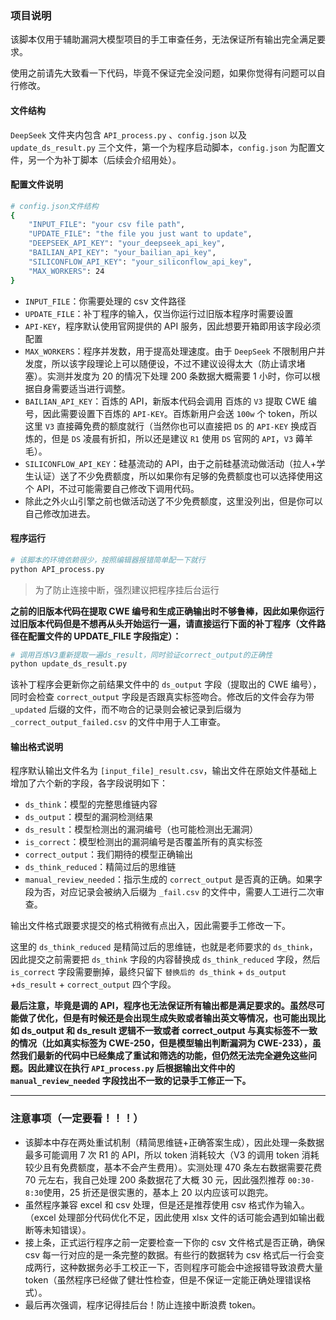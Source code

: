 ### 项目说明

该脚本仅用于辅助漏洞大模型项目的手工审查任务，无法保证所有输出完全满足要求。

使用之前请先大致看一下代码，毕竟不保证完全没问题，如果你觉得有问题可以自行修改。

#### 文件结构

`DeepSeek` 文件夹内包含 `API_process.py` 、`config.json` 以及 `update_ds_result.py` 三个文件，第一个为程序启动脚本，`config.json` 为配置文件，另一个为补丁脚本（后续会介绍用处）。

#### 配置文件说明

```bash
# config.json文件结构
{
    "INPUT_FILE": "your csv file path",
    "UPDATE_FILE": "the file you just want to update",
    "DEEPSEEK_API_KEY": "your_deepseek_api_key",
    "BAILIAN_API_KEY": "your_bailian_api_key",
    "SILICONFLOW_API_KEY": "your_siliconflow_api_key",
    "MAX_WORKERS": 24
}
```

- `INPUT_FILE`：你需要处理的 csv 文件路径
- `UPDATE_FILE`：补丁程序的输入，仅当你运行过旧版本程序时需要设置
- `API-KEY`，程序默认使用官网提供的 API 服务，因此想要开箱即用该字段必须配置
- `MAX_WORKERS`：程序并发数，用于提高处理速度。由于 `DeepSeek` 不限制用户并发度，所以该字段理论上可以随便设，不过不建议设得太大（防止请求堵塞）。实测并发度为 20 的情况下处理 200 条数据大概需要 1 小时，你可以根据自身需要适当进行调整。
- `BAILIAN_API_KEY`：百炼的 API，新版本代码会调用 百炼的 `V3`  提取 CWE 编号，因此需要设置下百炼的 `API-KEY`。百炼新用户会送 `100w` 个 token，所以这里 `V3` 直接薅免费的额度就行（当然你也可以直接把 `DS` 的 `API-KEY` 换成百炼的，但是 `DS` 凌晨有折扣，所以还是建议 `R1` 使用 `DS` 官网的 `API`，`V3` 薅羊毛）。
- `SILICONFLOW_API_KEY`：硅基流动的 API，由于之前硅基流动做活动（拉人+学生认证）送了不少免费额度，所以如果你有足够的免费额度也可以选择使用这个 API，不过可能需要自己修改下调用代码。
- 除此之外火山引擎之前也做活动送了不少免费额度，这里没列出，但是你可以自己修改加进去。

#### 程序运行

```bash
# 该脚本的环境依赖很少，按照编辑器报错简单配一下就行
python API_process.py
```

> 为了防止连接中断，强烈建议把程序挂后台运行

**之前的旧版本代码在提取 CWE 编号和生成正确输出时不够鲁棒，因此如果你运行过旧版本代码但是不想再从头开始运行一遍，请直接运行下面的补丁程序（文件路径在配置文件的 UPDATE_FILE 字段指定）：**

```bash
# 调用百炼V3重新提取一遍ds_result，同时验证correct_output的正确性
python update_ds_result.py
```

该补丁程序会更新你之前结果文件中的 `ds_output` 字段（提取出的 CWE 编号），同时会检查 `correct_output` 字段是否跟真实标签吻合。修改后的文件会存为带 `_updated` 后缀的文件，而不吻合的记录则会被记录到后缀为 `_correct_output_failed.csv` 的文件中用于人工审查。

#### 输出格式说明

程序默认输出文件名为 `[input_file]_result.csv`，输出文件在原始文件基础上增加了六个新的字段，各字段说明如下：

- `ds_think`：模型的完整思维链内容
- `ds_output`：模型的漏洞检测结果
- `ds_result`：模型检测出的漏洞编号（也可能检测出无漏洞）
- `is_correct`：模型检测出的漏洞编号是否覆盖所有的真实标签
- `correct_output`：我们期待的模型正确输出
- `ds_think_reduced`：精简过后的思维链
- `manual_review_needed`：指示生成的 `correct_output` 是否真的正确。如果字段为否，对应记录会被纳入后缀为 `_fail.csv` 的文件中，需要人工进行二次审查。

输出文件格式跟要求提交的格式稍微有点出入，因此需要手工修改一下。

这里的 `ds_think_reduced` 是精简过后的思维链，也就是老师要求的 `ds_think`，因此提交之前需要把 `ds_think` 字段的内容替换成 `ds_think_reduced` 字段，然后 `is_correct` 字段需要删掉，最终只留下 `替换后的 ds_think` + `ds_output` +`ds_result` + `correct_output` 四个字段。

**最后注意，毕竟是调的 API，程序也无法保证所有输出都是满足要求的。虽然尽可能做了优化，但是有时候还是会出现生成失败或者输出英文等情况，也可能出现比如 ds_output 和 ds_result 逻辑不一致或者 correct_output 与真实标签不一致的情况（比如真实标签为 CWE-250，但是模型输出判断漏洞为 CWE-233），虽然我们最新的代码中已经集成了重试和筛选的功能，但仍然无法完全避免这些问题。因此建议在执行 `API_process.py` 后根据输出文件中的 `manual_review_needed` 字段找出不一致的记录手工修正一下。**

---

### 注意事项（一定要看！！！）

- 该脚本中存在两处重试机制（精简思维链+正确答案生成），因此处理一条数据最多可能调用 7 次 R1 的 API，所以 token 消耗较大（V3 的调用 token 消耗较少且有免费额度，基本不会产生费用）。实测处理 470 条左右数据需要花费 70 元左右，我自己处理 200 条数据花了大概 30 元，因此强烈推荐 `00:30-8:30`使用，25 折还是很实惠的，基本上 20 以内应该可以跑完。
- 虽然程序兼容 excel 和 csv 处理，但是还是推荐使用 csv 格式作为输入。（excel 处理部分代码优化不足，因此使用 xlsx 文件的话可能会遇到如输出截断等未知错误）。
- 接上条，正式运行程序之前一定要检查一下你的 csv 文件格式是否正确，确保 csv 每一行对应的是一条完整的数据。有些行的数据转为 csv 格式后一行会变成两行，这种数据务必手工校正一下，否则程序可能会中途报错导致浪费大量 token（虽然程序已经做了健壮性检查，但是不保证一定能正确处理错误格式）。
- 最后再次强调，程序记得挂后台！防止连接中断浪费 token。